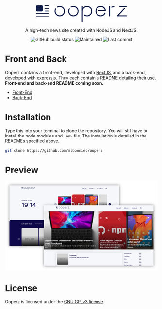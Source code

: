 <p align="center">
	<img width="300px" src="https://raw.githubusercontent.com/mlbonniec/ooperz/master/images/logo.svg" />
	<p align="center">A high-tech news site created with NodeJS and NextJS.</p>
</p>
<p align="center">
	<img src="https://img.shields.io/badge/build-passing-success?style=for-the-badge" alt="GitHub build status">
	<img src="https://img.shields.io/maintenance/yes/2020?style=for-the-badge" alt="Maintained">
	<img src="https://img.shields.io/github/last-commit/mlbonniec/Ooperz?style=for-the-badge" alt="Last commit">
</p>

# Front and Back
Ooperz contains a front-end, developed with [NextJS](https://github.com/vercel/next.js), and a back-end, developed with [expressjs](https://github.com/expressjs/express). They each contain a README detailing their use.  
**Front-end and back-end README coming soon.**
- [Front-End](./front-end)
- [Back-End](./back-end)

# Installation
Type this into your terminal to clone the repository. You will still have to install the node modules and `.env` file. The installation is detailed in the READMEs specified above.
```sh
git clone https://github.com/mlbonniec/ooperz
```

# Preview

<p align="center">
	<img src="./images/previews.png" />
</p>

# License
Ooperz is licensed under the [GNU GPLv3 license](./LICENSE).